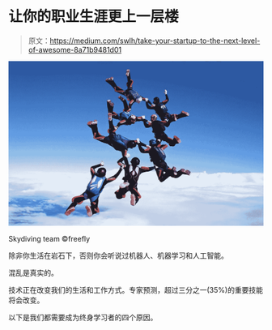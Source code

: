 # 让你的职业生涯更上一层楼

> 原文：<https://medium.com/swlh/take-your-startup-to-the-next-level-of-awesome-8a71b9481d01>

![](img/b1101b9811ab66cbb609c01ce286ffff.png)

Skydiving team ©freefly

除非你生活在岩石下，否则你会听说过机器人、机器学习和人工智能。

混乱是真实的。

技术正在改变我们的生活和工作方式。专家预测，超过三分之一(35%)的重要技能将会改变。

以下是我们都需要成为终身学习者的四个原因。